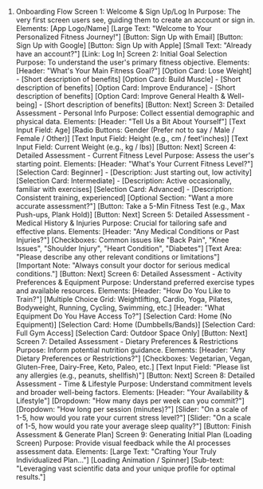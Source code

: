 1. Onboarding Flow
Screen 1: Welcome & Sign Up/Log In
Purpose: The very first screen users see, guiding them to create an account or sign in.
Elements:
[App Logo/Name]
[Large Text: "Welcome to Your Personalized Fitness Journey!"]
[Button: Sign Up with Email]
[Button: Sign Up with Google]
[Button: Sign Up with Apple]
[Small Text: "Already have an account?"] [Link: Log In]
Screen 2: Initial Goal Selection
Purpose: To understand the user's primary fitness objective.
Elements:
[Header: "What's Your Main Fitness Goal?"]
[Option Card: Lose Weight] - [Short description of benefits]
[Option Card: Build Muscle] - [Short description of benefits]
[Option Card: Improve Endurance] - [Short description of benefits]
[Option Card: Improve General Health & Well-being] - [Short description of benefits]
[Button: Next]
Screen 3: Detailed Assessment - Personal Info
Purpose: Collect essential demographic and physical data.
Elements:
[Header: "Tell Us a Bit About Yourself"]
[Text Input Field: Age]
[Radio Buttons: Gender (Prefer not to say / Male / Female / Other)]
[Text Input Field: Height (e.g., cm / feet'inches)]
[Text Input Field: Current Weight (e.g., kg / lbs)]
[Button: Next]
Screen 4: Detailed Assessment - Current Fitness Level
Purpose: Assess the user's starting point.
Elements:
[Header: "What's Your Current Fitness Level?"]
[Selection Card: Beginner] - [Description: Just starting out, low activity]
[Selection Card: Intermediate] - [Description: Active occasionally, familiar with exercises]
[Selection Card: Advanced] - [Description: Consistent training, experienced]
[Optional Section: "Want a more accurate assessment?"]
[Button: Take a 5-Min Fitness Test (e.g., Max Push-ups, Plank Hold)]
[Button: Next]
Screen 5: Detailed Assessment - Medical History & Injuries
Purpose: Crucial for tailoring safe and effective plans.
Elements:
[Header: "Any Medical Conditions or Past Injuries?"]
[Checkboxes: Common issues like "Back Pain", "Knee Issues", "Shoulder Injury", "Heart Condition", "Diabetes"]
[Text Area: "Please describe any other relevant conditions or limitations"]
[Important Note: "Always consult your doctor for serious medical conditions."]
[Button: Next]
Screen 6: Detailed Assessment - Activity Preferences & Equipment
Purpose: Understand preferred exercise types and available resources.
Elements:
[Header: "How Do You Like to Train?"]
[Multiple Choice Grid: Weightlifting, Cardio, Yoga, Pilates, Bodyweight, Running, Cycling, Swimming, etc.]
[Header: "What Equipment Do You Have Access To?"]
[Selection Card: Home (No Equipment)]
[Selection Card: Home (Dumbbells/Bands)]
[Selection Card: Full Gym Access]
[Selection Card: Outdoor Space Only]
[Button: Next]
Screen 7: Detailed Assessment - Dietary Preferences & Restrictions
Purpose: Inform potential nutrition guidance.
Elements:
[Header: "Any Dietary Preferences or Restrictions?"]
[Checkboxes: Vegetarian, Vegan, Gluten-Free, Dairy-Free, Keto, Paleo, etc.]
[Text Input Field: "Please list any allergies (e.g., peanuts, shellfish)"]
[Button: Next]
Screen 8: Detailed Assessment - Time & Lifestyle
Purpose: Understand commitment levels and broader well-being factors.
Elements:
[Header: "Your Availability & Lifestyle"]
[Dropdown: "How many days per week can you commit?"]
[Dropdown: "How long per session (minutes)?"]
[Slider: "On a scale of 1-5, how would you rate your current stress level?"]
[Slider: "On a scale of 1-5, how would you rate your average sleep quality?"]
[Button: Finish Assessment & Generate Plan]
Screen 9: Generating Initial Plan (Loading Screen)
Purpose: Provide visual feedback while the AI processes assessment data.
Elements:
[Large Text: "Crafting Your Truly Individualized Plan..."]
[Loading Animation / Spinner]
[Sub-text: "Leveraging vast scientific data and your unique profile for optimal results."]
